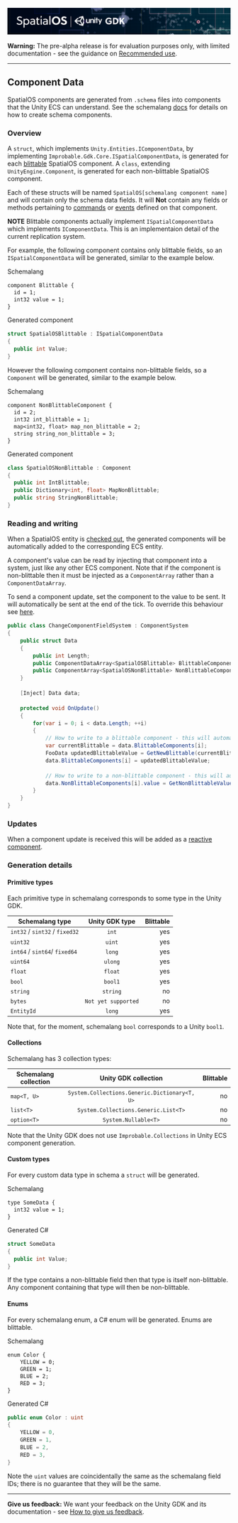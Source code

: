 ![SpatialOS Unity GDK documentation](../assets/unity-gdk-header.png)

**Warning:** The pre-alpha release is for evaluation purposes only, with limited documentation - see the guidance on [Recommended use](../../README.md#recommended-use).

-----


## Component Data
SpatialOS components are generated from `.schema` files into components that the Unity ECS can understand. See the schemalang [docs](https://docs.improbable.io/reference/13.0/shared/schema/introduction#schema-introduction) for details on how to create schema components.

### Overview

A `struct`, which implements `Unity.Entities.IComponentData`, by implementing `Improbable.Gdk.Core.ISpatialComponentData`,
is generated for each [blittable](https://docs.microsoft.com/en-us/dotnet/framework/interop/blittable-and-non-blittable-types) SpatialOS component.
A `class`, extending `UnityEngine.Component`, is generated for each non-blittable SpatialOS component.

Each of these structs will be named `SpatialOS[schemalang component name]` and will contain only the schema data fields.
It will **Not** contain any fields or methods pertaining to [commands](commands.md) or [events](events.md) defined on that component. 

**NOTE** Blittable components actually implement `ISpatialComponentData` which implements `IComponentData`. 
This is an implementaion detail of the current replication system.

For example, the following component contains only blittable fields, so an `ISpatialComponentData` will be generated, similar to the example below.

Schemalang
```
component Blittable {
  id = 1;
  int32 value = 1;
}
```
Generated component
```	csharp
struct SpatialOSBlittable : ISpatialComponentData
{
  public int Value;
}
```

However the following component contains non-blittable fields, so a `Component` will be generated, similar to the example below.

Schemalang
```
component NonBlittableComponent {
  id = 2;
  int32 int_blittable = 1;
  map<int32, float> map_non_blittable = 2;
  string string_non_blittable = 3;
}
```
Generated component
```	csharp
class SpatialOSNonBlittable : Component
{
  public int IntBlittable;
  public Dictionary<int, float> MapNonBlittable;
  public string StringNonBlittable;
}
```

### Reading and writing

When a SpatialOS entity is [checked out](entity-checkout-process.md), the generated components will be automatically added to the corresponding ECS entity. 

A component's value can be read by injecting that component into a system, just like any other ECS component.
Note that if the component is non-blittable then it must be injected as a `ComponentArray` rather than a `ComponentDataArray`.

To send a component update, set the component to the value to be sent.
It will automatically be sent at the end of the tick.
To override this behaviour see [here](custom-replication-system.md).

```csharp
public class ChangeComponentFieldSystem : ComponentSystem
{
    public struct Data
    {
        public int Length;
        public ComponentDataArray<SpatialOSBlittable> BlittableComponents;
        public ComponentArray<SpatialOSNonBlittable> NonBlittableComponents;
    }

    [Inject] Data data;

    protected void OnUpdate()
    {
        for(var i = 0; i < data.Length; ++i)
        {
            // How to write to a blittable component - this will automatically trigger a component update
            var currentBlittable = data.BlittableComponents[i];
            FooData updatedBlittableValue = GetNewBlittable(currentBlittable);
            data.BlittableComponents[i] = updatedBlittableValue;                       

            // How to write to a non-blittable component - this will automatically trigger a component update
            data.NonBlittableComponents[i].value = GetNonBlittableValue(); 
        }
    }
}
```

### Updates
When a component update is received this will be added as a [reactive component](reactive-components.md).


### Generation details

#### Primitive types
Each primitive type in schemalang corresponds to some type in the Unity GDK.

| Schemalang type                | Unity GDK type      | Blittable |
| ------------------------------ | :-----------------: | --------: |
| `int32` / `sint32` / `fixed32` | `int`               | yes       |
| `uint32`                       | `uint`              | yes       |
| `int64` / `sint64`/ `fixed64`  | `long`              | yes       |
| `uint64`                       | `ulong`             | yes       |
| `float`                        | `float`             | yes       |
| `bool`                         | `bool1`             | yes       |
| `string`                       | `string`            | no        |
| `bytes`                        | `Not yet supported` | no        |
| `EntityId`                     | `long`              | yes       |

Note that, for the moment, schemalang `bool` corresponds to a Unity `bool1`.

#### Collections 
Schemalang has 3 collection types:

| Schemalang collection | Unity GDK collection                          | Blittable |
| --------------------- | :-------------------------------------------: | --------: |
| `map<T, U>`           | `System.Collections.Generic.Dictionary<T, U>` | no        |
| `list<T>`             | `System.Collections.Generic.List<T>`          | no        |
| `option<T>`           | `System.Nullable<T>`                          | no        |

Note that the Unity GDK does not use `Improbable.Collections` in Unity ECS component generation.

#### Custom types 
For every custom data type in schema a `struct` will be generated.

Schemalang
```
type SomeData {
  int32 value = 1;
}
```
Generated C#
```	csharp
struct SomeData 
{
  public int Value;
}
```

If the type contains a non-blittable field then that type is itself non-blittable. 
Any component containing that type will then be non-blittable.

#### Enums 
For every schemalang enum, a C# enum will be generated.
Enums are blittable.

Schemalang
```
enum Color {
    YELLOW = 0;
    GREEN = 1;
    BLUE = 2;
    RED = 3;
}

```
Generated C#
```csharp 
public enum Color : uint
{
    YELLOW = 0,
    GREEN = 1,
    BLUE = 2,
    RED = 3,
}
```
Note the `uint` values are coincidentally the same as the schemalang field IDs; there is no guarantee that they will be the same.

----
**Give us feedback:** We want your feedback on the Unity GDK and its documentation  - see [How to give us feedback](../../README.md#give-us-feedback).